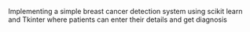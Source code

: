 Implementing a simple breast cancer detection system using scikit learn and Tkinter where patients can enter their details and get diagnosis